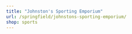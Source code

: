```yaml
---
title: "Johnston's Sporting Emporium"
url: /springfield/johnstons-sporting-emporium/
shop: sports
---
```

